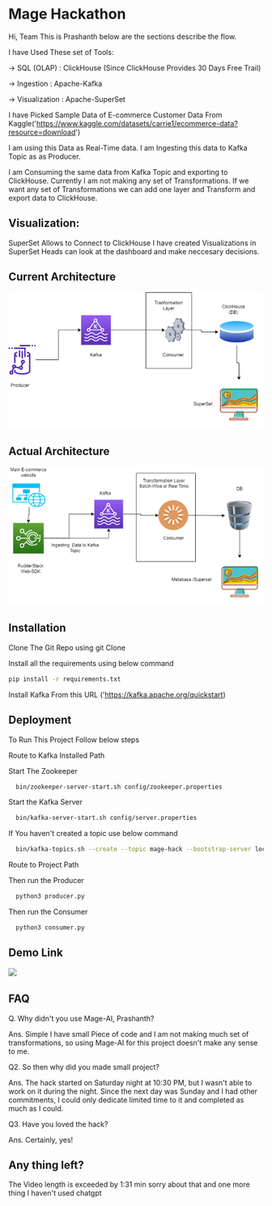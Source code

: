 
# Mage Hackathon

Hi, Team This is Prashanth below are the sections describe the flow.

I have Used These set of Tools:

 -> SQL (OLAP) : ClickHouse (Since ClickHouse Provides 30 Days Free Trail)

 -> Ingestion : Apache-Kafka

 -> Visualization : Apache-SuperSet

I have Picked Sample Data of E-commerce Customer Data From Kaggle('https://www.kaggle.com/datasets/carrie1/ecommerce-data?resource=download')

I am using this Data as Real-Time data. I am Ingesting this data to Kafka Topic as as Producer.

I am Consuming the same data from Kafka Topic and exporting to ClickHouse. Currently I am not making any set of Transformations. If we want any set of Transformations we can add one layer and Transform and export data to ClickHouse.

## Visualization:

SuperSet Allows to Connect to ClickHouse I have created Visualizations in SuperSet Heads can look at the dashboard and make neccesary decisions.



## Current Architecture

![](https://github.com/Iamprashanth-1/hack/blob/main/images/arch.png)

## Actual Architecture

![](https://github.com/Iamprashanth-1/hack/blob/main/images/real-arch.png)



## Installation

Clone The Git Repo using git Clone

Install all the requirements using below command

```bash
pip install -r requirements.txt
```
Install Kafka From this URL ('https://kafka.apache.org/quickstart)


## Deployment

To Run This Project Follow below steps

Route to Kafka Installed Path

Start The Zookeeper
```bash
  bin/zookeeper-server-start.sh config/zookeeper.properties 
```

Start the Kafka Server
```bash
  bin/kafka-server-start.sh config/server.properties 
```

If You haven't created a topic use below command
```bash
  bin/kafka-topics.sh --create --topic mage-hack --bootstrap-server localhost:9092 --replication-factor 1 --partitions 1

```

Route to Project Path

Then run the Producer
```bash
  python3 producer.py
```

Then run the Consumer
```bash
  python3 consumer.py
```


## Demo Link
![](https://www.canva.com/design/DAFgRP-9_JA/J2spsoHnZVApWJ_3epWeaA/watch?utm_content=DAFgRP-9_JA&utm_campaign=share_your_design&utm_medium=link&utm_source=shareyourdesignpanel)
## FAQ

Q. Why didn't you use Mage-AI, Prashanth?

Ans. Simple I have small Piece of code and I am not making much set of transformations, so using Mage-AI for this project doesn't make any sense to me.

Q2. So then why did you made small project?

Ans. The hack started on Saturday night at 10:30 PM, but I wasn't able to work on it during the night. Since the next day was Sunday and I had other commitments, I could only dedicate limited time to it and completed as much as I could.

Q3. Have you loved the hack?

Ans. Certainly, yes!


## Any thing left?

The Video length is exceeded by 1:31 min sorry about that and one more thing I haven't used chatgpt
